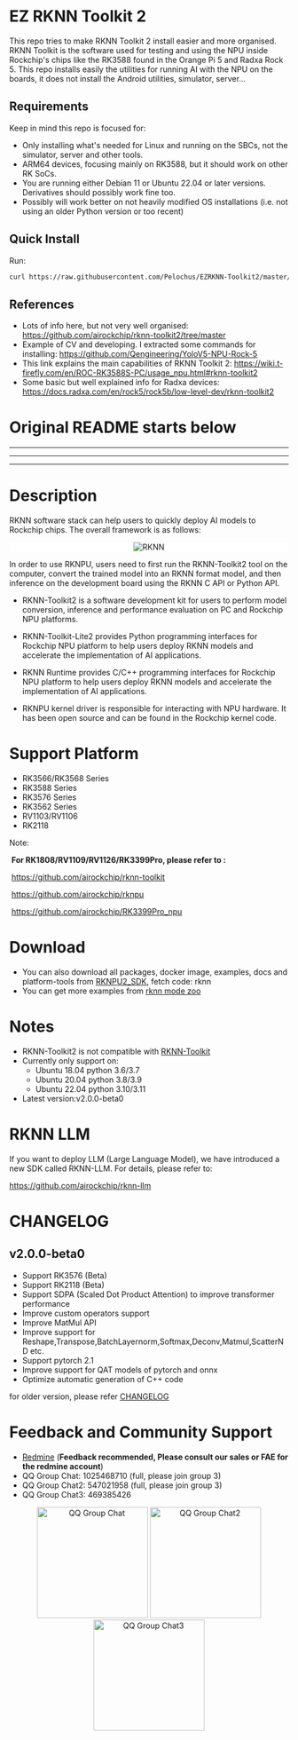 # EZ RKNN Toolkit 2
This repo tries to make RKNN Toolkit 2 install easier and more organised. RKNN Toolkit is the software used for testing and using the NPU inside Rockchip's chips like the RK3588 found in the Orange Pi 5 and Radxa Rock 5.
This repo installs easily the utilities for running AI with the NPU on the boards, it does not install the Android utilities, simulator, server... 

## Requirements
Keep in mind this repo is focused for:
- Only installing what's needed for Linux and running on the SBCs, not the simulator, server and other tools.
- ARM64 devices, focusing mainly on RK3588, but it should work on other RK SoCs.
- You are running either Debian 11 or Ubuntu 22.04 or later versions. Derivatives should possibly work fine too.
- Possibly will work better on not heavily modified OS installations (i.e. not using an older Python version or too recent)

## Quick Install
Run:

```bash
curl https://raw.githubusercontent.com/Pelochus/EZRKNN-Toolkit2/master/quick-install.sh | sudo bash
```

## References
- Lots of info here, but not very well organised: https://github.com/airockchip/rknn-toolkit2/tree/master
- Example of CV and developing. I extracted some commands for installing: https://github.com/Qengineering/YoloV5-NPU-Rock-5
- This link explains the main capabilities of RKNN Toolkit 2: https://wiki.t-firefly.com/en/ROC-RK3588S-PC/usage_npu.html#rknn-toolkit2
- Some basic but well explained info for Radxa devices: https://docs.radxa.com/en/rock5/rock5b/low-level-dev/rknn-toolkit2  

# Original README starts below

<hr>
<hr>
<hr>

# Description
  RKNN software stack can help users to quickly deploy AI models to Rockchip chips. The overall framework is as follows:
    <center class="half">
        <div style="background-color:#ffffff;">
        <img src="res/framework.png" title="RKNN"/>
    </center>

  In order to use RKNPU, users need to first run the RKNN-Toolkit2 tool on the computer, convert the trained model into an RKNN format model, and then inference on the development board using the RKNN C API or Python API.

- RKNN-Toolkit2 is a software development kit for users to perform model conversion, inference and performance evaluation on PC and Rockchip NPU platforms.

- RKNN-Toolkit-Lite2 provides Python programming interfaces for Rockchip NPU platform to help users deploy RKNN models and accelerate the implementation of AI applications.

- RKNN Runtime provides C/C++ programming interfaces for Rockchip NPU platform to help users deploy RKNN models and accelerate the implementation of AI applications.

- RKNPU kernel driver is responsible for interacting with NPU hardware. It has been open source and can be found in the Rockchip kernel code.

# Support Platform
  - RK3566/RK3568 Series
  - RK3588 Series
  - RK3576 Series
  - RK3562 Series
  - RV1103/RV1106
  - RK2118

Note:

​      **For RK1808/RV1109/RV1126/RK3399Pro, please refer to :**

​          https://github.com/airockchip/rknn-toolkit

​          https://github.com/airockchip/rknpu

​          https://github.com/airockchip/RK3399Pro_npu


# Download
- You can also download all packages, docker image, examples, docs and platform-tools from [RKNPU2_SDK](https://console.zbox.filez.com/l/I00fc3), fetch code: rknn
- You can get more examples from [rknn mode zoo](https://github.com/airockchip/rknn_model_zoo)

# Notes
- RKNN-Toolkit2 is not compatible with [RKNN-Toolkit](https://github.com/airockchip/rknn-toolkit)
- Currently only support on:
  - Ubuntu 18.04 python 3.6/3.7
  - Ubuntu 20.04 python 3.8/3.9
  - Ubuntu 22.04 python 3.10/3.11
- Latest version:v2.0.0-beta0

# RKNN LLM

If you want to deploy LLM (Large Language Model), we have introduced a new SDK called RKNN-LLM. For details, please refer to:

https://github.com/airockchip/rknn-llm

# CHANGELOG

## v2.0.0-beta0
 - Support RK3576 (Beta)
 - Support RK2118 (Beta)
 - Support SDPA (Scaled Dot Product Attention) to improve transformer performance
 - Improve custom operators support
 - Improve MatMul API
 - Improve support for Reshape,Transpose,BatchLayernorm,Softmax,Deconv,Matmul,ScatterND etc.
 - Support pytorch 2.1
 - Improve support for QAT models of pytorch and onnx
 - Optimize automatic generation of C++ code

 for older version, please refer [CHANGELOG](CHANGELOG.md)

# Feedback and Community Support
- [Redmine](https://redmine.rock-chips.com) (**Feedback recommended, Please consult our sales or FAE for the redmine account**)
- QQ Group Chat: 1025468710 (full, please join group 3)
- QQ Group Chat2: 547021958 (full, please join group 3)
- QQ Group Chat3: 469385426
<center class="half">
  <img width="200" height="200"  src="res/QQGroupQRCode.png" title="QQ Group Chat"/>
  <img width="200" height="200"  src="res/QQGroup2QRCode.png" title="QQ Group Chat2"/>
  <img width="200" height="200"  src="res/QQGroup3QRCode.png" title="QQ Group Chat3"/>
</center>
